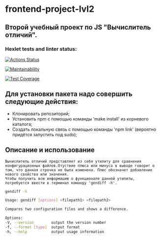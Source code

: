 # frontend-project-lvl2
## Второй учебный проект по JS "Вычислитель отличий".
### Hexlet tests and linter status:
[![Actions Status](https://github.com/alice-shamaeva/frontend-project-46/actions/workflows/hexlet-check.yml/badge.svg)](https://github.com/alice-shamaeva/frontend-project-46/actions)

[![Maintainability](https://api.codeclimate.com/v1/badges/6563e876e0b2c77f1162/maintainability)](https://codeclimate.com/github/alice-shamaeva/frontend-project-46/maintainability)

[![Test Coverage](https://api.codeclimate.com/v1/badges/6563e876e0b2c77f1162/test_coverage)](https://codeclimate.com/github/alice-shamaeva/frontend-project-46/test_coverage)

## Для установки пакета надо совершить следующие действия:
- Клонировать репозиторий;
- Установить npm с помощью команды 'make install' из корневого каталога;
- Создать локальную связь с помощью команды 'npm link' (вероятно придётся запустить под sudo);

## Описание и использование
    Вычислитель отличий представляет из себя утилиту для сравнения конфигурационных файлов.Отуствие плюса или минуса в выводе говорит о том, что данная строчка не была изменена. Плюс обозначет добавление нового свойства или значения.
    Чтобы получить всю информацию о функционале данной утилиты, потребуется ввести в терминал команду 'gendiff -h'.
```bash
gendiff -h

Usage: gendiff [options] <filepath1> <filepath2>

Compares two configuration files and shows a difference.

Options:
-V, --version        output the version number
-f, --format [type]  output format
-h, --help           output usage information
```
